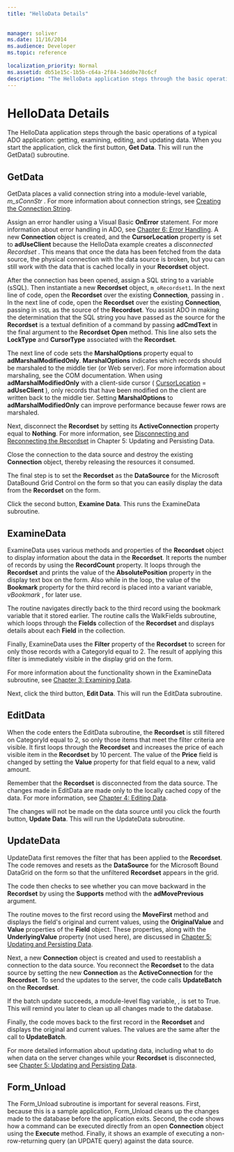 ```yaml
---
title: "HelloData Details"
 
 
manager: soliver
ms.date: 11/16/2014
ms.audience: Developer
ms.topic: reference
  
localization_priority: Normal
ms.assetid: db51e15c-1b5b-c64a-2f84-34dd0e78c6cf
description: "The HelloData application steps through the basic operations of a typical ADO application: getting, examining, editing, and updating data. When you start the application, click the first button, Get Data . This will run the GetData() subroutine."
---
```


# HelloData Details

The HelloData application steps through the basic operations of a typical ADO application: getting, examining, editing, and updating data. When you start the application, click the first button, **Get Data**. This will run the GetData() subroutine. 
  
## GetData

GetData places a valid connection string into a module-level variable,  *m_sConnStr*  . For more information about connection strings, see [Creating the Connection String](creating-the-connection-string.md).
  
Assign an error handler using a Visual Basic **OnError** statement. For more information about error handling in ADO, see [Chapter 6: Error Handling](chapter-6-error-handling.md). A new **Connection** object is created, and the **CursorLocation** property is set to **adUseClient** because the HelloData example creates a  *disconnected Recordset*  . This means that once the data has been fetched from the data source, the physical connection with the data source is broken, but you can still work with the data that is cached locally in your **Recordset** object. 
  
After the connection has been opened, assign a SQL string to a variable (sSQL). Then instantiate a new **Recordset** object,  `m_oRecordset1`. In the next line of code, open the **Recordset** over the existing **Connection**, passing in . In the next line of code, open the **Recordset** over the existing **Connection**, passing in  `sSQL` as the source of the **Recordset**. You assist ADO in making the determination that the SQL string you have passed as the source for the **Recordset** is a textual definition of a command by passing **adCmdText** in the final argument to the **Recordset** **Open** method. This line also sets the **LockType** and **CursorType** associated with the **Recordset**. 
  
The next line of code sets the **MarshalOptions** property equal to **adMarshalModifiedOnly**. **MarshalOptions** indicates which records should be marshaled to the middle tier (or Web server). For more information about marshaling, see the COM documentation. When using **adMarshalModifiedOnly** with a client-side cursor ( [CursorLocation](cursorlocation-property-ado.md) = **adUseClient** ), only records that have been modified on the client are written back to the middle tier. Setting **MarshalOptions** to **adMarshalModifiedOnly** can improve performance because fewer rows are marshaled. 
  
Next, disconnect the **Recordset** by setting its **ActiveConnection** property equal to **Nothing**. For more information, see [Disconnecting and Reconnecting the Recordset](disconnecting-and-reconnecting-the-recordset.md) in Chapter 5: Updating and Persisting Data. 
  
Close the connection to the data source and destroy the existing **Connection** object, thereby releasing the resources it consumed. 
  
The final step is to set the **Recordset** as the **DataSource** for the Microsoft DataBound Grid Control on the form so that you can easily display the data from the **Recordset** on the form. 
  
Click the second button, **Examine Data**. This runs the ExamineData subroutine. 
  
## ExamineData

ExamineData uses various methods and properties of the **Recordset** object to display information about the data in the **Recordset**. It reports the number of records by using the **RecordCount** property. It loops through the **Recordset** and prints the value of the **AbsolutePosition** property in the display text box on the form. Also while in the loop, the value of the **Bookmark** property for the third record is placed into a variant variable,  *vBookmark*  , for later use. 
  
The routine navigates directly back to the third record using the bookmark variable that it stored earlier. The routine calls the WalkFields subroutine, which loops through the **Fields** collection of the **Recordset** and displays details about each **Field** in the collection. 
  
Finally, ExamineData uses the **Filter** property of the **Recordset** to screen for only those records with a CategoryId equal to 2. The result of applying this filter is immediately visible in the display grid on the form. 
  
For more information about the functionality shown in the ExamineData subroutine, see [Chapter 3: Examining Data](chapter-3-examining-data.md).
  
Next, click the third button, **Edit Data**. This will run the EditData subroutine. 
  
## EditData

When the code enters the EditData subroutine, the **Recordset** is still filtered on CategoryId equal to 2, so only those items that meet the filter criteria are visible. It first loops through the **Recordset** and increases the price of each visible item in the **Recordset** by 10 percent. The value of the **Price** field is changed by setting the **Value** property for that field equal to a new, valid amount. 
  
Remember that the **Recordset** is disconnected from the data source. The changes made in EditData are made only to the locally cached copy of the data. For more information, see [Chapter 4: Editing Data](chapter-4-editing-data.md).
  
The changes will not be made on the data source until you click the fourth button, **Update Data**. This will run the UpdateData subroutine. 
  
## UpdateData

UpdateData first removes the filter that has been applied to the **Recordset**. The code removes and resets as the **DataSource** for the Microsoft Bound DataGrid on the form so that the unfiltered **Recordset** appears in the grid. 
  
The code then checks to see whether you can move backward in the **Recordset** by using the **Supports** method with the **adMovePrevious** argument. 
  
The routine moves to the first record using the **MoveFirst** method and displays the field's original and current values, using the **OriginalValue** and **Value** properties of the **Field** object. These properties, along with the **UnderlyingValue** property (not used here), are discussed in [Chapter 5: Updating and Persisting Data](chapter-5-updating-and-persisting-data.md).
  
Next, a new **Connection** object is created and used to reestablish a connection to the data source. You reconnect the **Recordset** to the data source by setting the new **Connection** as the **ActiveConnection** for the **Recordset**. To send the updates to the server, the code calls **UpdateBatch** on the **Recordset**. 
  
If the batch update succeeds, a module-level flag variable, , is set to True. This will remind you later to clean up all changes made to the database.
  
Finally, the code moves back to the first record in the **Recordset** and displays the original and current values. The values are the same after the call to **UpdateBatch**. 
  
For more detailed information about updating data, including what to do when data on the server changes while your **Recordset** is disconnected, see [Chapter 5: Updating and Persisting Data](chapter-5-updating-and-persisting-data.md).
  
## Form_Unload

The Form_Unload subroutine is important for several reasons. First, because this is a sample application, Form_Unload cleans up the changes made to the database before the application exits. Second, the code shows how a command can be executed directly from an open **Connection** object using the **Execute** method. Finally, it shows an example of executing a non-row-returning query (an UPDATE query) against the data source. 
  

